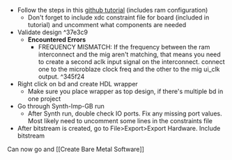 - Follow the steps in this [github tutorial](https://github.com/viktor-nikolov/MicroBlaze-DDR3-tutorial) (includes ram configuration)
	- Don't forget to include xdc constraint file for board (included in tutorial) and uncomment what components are needed
- Validate design ^37e3c9
	- **Encountered Errors**
		- FREQUENCY MISMATCH: If the frequency between the ram interconnect and the mig aren't matching, that means you need to create a second aclk input signal on the interconnect. connect one to the microblaze clock freq and the other to the mig ui_clk output. ^345f24
- Right click on bd and create HDL wrapper
	- Make sure you place wrapper as top design, if there's multiple bd in one project
- Go through Synth-Imp-GB run
	- After Synth run, double check IO ports. Fix any missing port values. Most likely need to uncomment some lines in the constraints file
- After bitstream is created, go to File>Export>Export Hardware. Include bitstream

Can now go and [[Create Bare Metal Software]]
